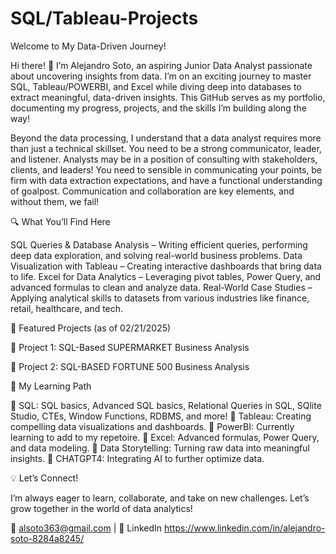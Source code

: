 # SQL/Tableau-Projects

Welcome to My Data-Driven Journey! 

Hi there! 👋 I’m Alejandro Soto, an aspiring Junior Data Analyst passionate about uncovering insights from data. I’m on an exciting journey to master SQL, Tableau/POWERBI, and Excel while diving deep into databases to extract meaningful, data-driven insights. This GitHub serves as my portfolio, documenting my progress, projects, and the skills I’m building along the way!

Beyond the data processing, I understand that a data analyst requires more than just a technical skillset. You need to be a strong communicator, leader, and listener. Analysts may be in a position of consulting with stakeholders, clients, and leaders! You need to sensible in communicating your points, be firm with data extraction expectations, and have a functional understanding of goalpost. Communication and collaboration are key elements, and without them, we fail!

🔍 What You’ll Find Here

 SQL Queries & Database Analysis – Writing efficient queries, performing deep data exploration, and solving real-world business problems.
 Data Visualization with Tableau – Creating interactive dashboards that bring data to life.
 Excel for Data Analytics – Leveraging pivot tables, Power Query, and advanced formulas to clean and analyze data.
Real-World Case Studies – Applying analytical skills to datasets from various industries like finance, retail, healthcare, and tech.

📂 Featured Projects (as of 02/21/2025)

📌 Project 1: SQL-Based SUPERMARKET Business Analysis

📌 Project 2: SQL-BASED FORTUNE 500 Business Analysis


📖 My Learning Path

🔹 SQL: SQL basics, Advanced SQL basics, Relational Queries in SQL, SQlite Studio, CTEs, Window Functions, RDBMS, and more! 
🔹 Tableau: Creating compelling data visualizations and dashboards.
🔹 PowerBI: Currently learning to add to my repetoire. 
🔹 Excel: Advanced formulas, Power Query, and data modeling.
🔹 Data Storytelling: Turning raw data into meaningful insights.
🔹 CHATGPT4: Integrating AI to further optimize data.

💡 Let’s Connect!

I’m always eager to learn, collaborate, and take on new challenges. Let’s grow together in the world of data analytics!

📩 alsoto363@gmail.com | 🔗 LinkedIn https://www.linkedin.com/in/alejandro-soto-8284a8245/ 
